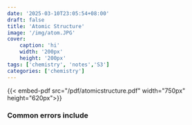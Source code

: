 ```yaml
---
date: '2025-03-10T23:05:54+08:00'
draft: false
title: 'Atomic Structure'
image: '/img/atom.JPG'
cover: 
    caption: 'hi'
    width: '200px' 
    height: '200px' 
tags: ['chemistry', 'notes','S3']
categories: ['chemistry']
---
```


<!--more-->
{{< embed-pdf src="/pdf/atomicstructure.pdf" width="750px" height="620px">}}

### Common errors include
